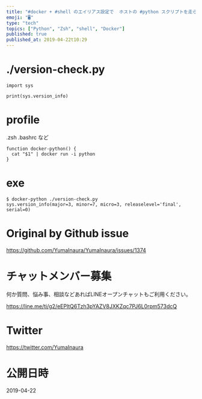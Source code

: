 ```yaml
---
title: "#docker + #shell のエイリアス設定で  ホストの #python スクリプトを走らせるお手軽な profile 設定  ( "
emoji: "🖥"
type: "tech"
topics: ["Python", "Zsh", "shell", "Docker"]
published: true
published_at: 2019-04-22t10:29
---
```


# ./version-check.py

```
import sys

print(sys.version_info)

```

# profile

.zsh .bashrc など

```
function docker-python() {
  cat "$1" | docker run -i python
}

```

# exe

```
$ docker-python ./version-check.py
sys.version_info(major=3, minor=7, micro=3, releaselevel='final', serial=0)
```

# Original by Github issue

https://github.com/YumaInaura/YumaInaura/issues/1374








<!-- Update From Qiita API -->

# チャットメンバー募集


何か質問、悩み事、相談などあればLINEオープンチャットもご利用ください。

https://line.me/ti/g2/eEPltQ6Tzh3pYAZV8JXKZqc7PJ6L0rpm573dcQ





# Twitter


https://twitter.com/YumaInaura


<!-- Update From Qiita API -->



# 公開日時

2019-04-22
